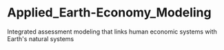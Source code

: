 # Applied_Earth-Economy_Modeling
Integrated assessment modeling that links human economic systems with Earth's natural systems
